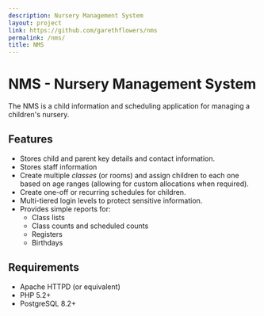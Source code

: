 ```yaml
---
description: Nursery Management System
layout: project
link: https://github.com/garethflowers/nms
permalink: /nms/
title: NMS
---
```


# NMS -  Nursery Management System

The NMS is a child information and scheduling application for managing a
children's nursery.

## Features

* Stores child and parent key details and contact information.
* Stores staff information
* Create multiple _classes_ (or rooms) and assign children to each one based on
  age ranges (allowing for custom allocations when required).
* Create one-off or recurring schedules for children.
* Multi-tiered login levels to protect sensitive information.
* Provides simple reports for:
  * Class lists
  * Class counts and scheduled counts
  * Registers
  * Birthdays

## Requirements

* Apache HTTPD (or equivalent)
* PHP 5.2+
* PostgreSQL 8.2+
